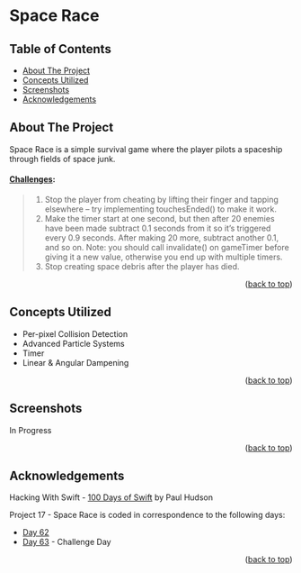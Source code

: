 # Space Race


<!-- Table of Contents -->
## Table of Contents
* [About The Project](#about-the-project)
* [Concepts Utilized](#concepts-utilized)
* [Screenshots](#screenshots)
* [Acknowledgements](#acknowledgements)


<!-- ABOUT THE PROJECT -->
## About The Project

Space Race is a simple survival game where the player pilots a spaceship through fields of space junk.

#### [Challenges](https://www.hackingwithswift.com/read/17/5/wrap-up):
>1. Stop the player from cheating by lifting their finger and tapping elsewhere – try implementing touchesEnded() to make it work.
>2. Make the timer start at one second, but then after 20 enemies have been made subtract 0.1 seconds from it so it’s triggered every 0.9 seconds. After making 20 more, subtract another 0.1, and so on. Note: you should call invalidate() on gameTimer before giving it a new value, otherwise you end up with multiple timers.
>3. Stop creating space debris after the player has died.

<p align="right">(<a href="#top">back to top</a>)</p>


<!-- CONCEPTS UTILIZED -->
## Concepts Utilized
* Per-pixel Collision Detection
* Advanced Particle Systems
* Timer
* Linear & Angular Dampening

<p align="right">(<a href="#top">back to top</a>)</p>


<!-- SCREENSHOTS -->
## Screenshots
In Progress

<p align="right">(<a href="#top">back to top</a>)</p>


<!-- ACKNOWLEDGEMENTS -->
## Acknowledgements
Hacking With Swift - [100 Days of Swift] by Paul Hudson

Project 17 - Space Race is coded in correspondence to the following days:
* [Day 62]
* [Day 63] - Challenge Day

<p align="right">(<a href="#top">back to top</a>)</p>



<!-- MARKDOWN LINKS & IMAGES -->
<!-- https://www.markdownguide.org/basic-syntax/#reference-style-links -->
[100 Days of Swift]: https://www.hackingwithswift.com/100 (100 Days of Swift)
[Day 62]: https://www.hackingwithswift.com/100/62
[Day 63]: https://www.hackingwithswift.com/100/63
